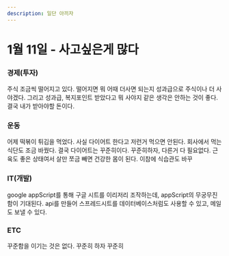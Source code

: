 ```yaml
---
description: 일단 아끼자
---
```


# 1월 11일 - 사고싶은게 많다

### 경제\(투자\)

주식 조금씩 떨어지고 있다. 떨어지면 뭐 어때 더사면 되는지 성과급으로 주식이나 더 사야겠다. 그리고 성과급, 복지포인트 받았다고 뭐 사야지 같은 생각은 안하는 것이 좋다. 결국 내가 받아야할 돈이다.

### 운동

어제 떡볶이 튀김을 먹었다. 사실 다이어트 한다고 저런거 먹으면 안된다. 회사에서 먹는 식단도 조금 바꿨다. 결국 다이어트는 꾸준히이다. 꾸준히하자, 다른거 다 필요없다. 근육도 좋은 상태여서 살만 쪼금 빼면 건강한 몸이 된다. 이참에 식습관도 바꾸

### IT\(개발\)

google appScript를 통해 구글 시트를 이리저리 조작하는데, appScript의 무궁무진함이 기대된다. api를 만들어 스프레드시트를 데이터베이스처럼도 사용할 수 있고, 메일도 보낼 수 있다. 

### ETC

꾸준함을 이기는 것은 없다. 꾸준히 하자 꾸준히 


